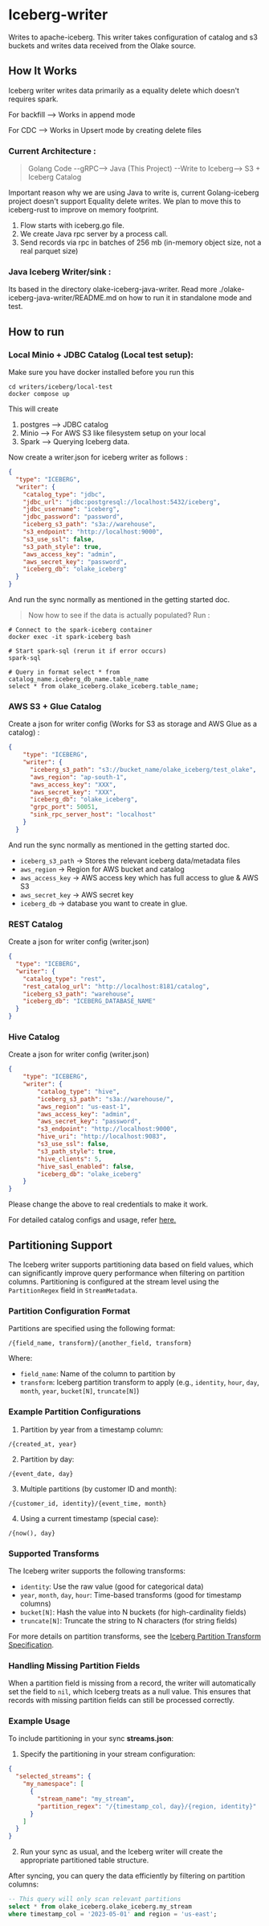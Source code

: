 # Iceberg-writer

Writes to apache-iceberg. This writer takes configuration of catalog and s3 buckets and writes data received from the Olake source.

## How It Works 

Iceberg writer writes data primarily as a equality delete which doesn't requires spark. 

For backfill --> Works in append mode

For CDC --> Works in Upsert mode by creating delete files

### Current Architecture :

> Golang Code  --gRPC-->  Java (This Project)  --Write to Iceberg-->  S3 + Iceberg Catalog

Important reason why we are using Java to write is, current Golang-iceberg project doesn't support Equality delete writes. We plan to move this to iceberg-rust to improve on memory footprint.

1. Flow starts with iceberg.go file. 
2. We create Java rpc server by a process call.
3. Send records via rpc in batches of 256 mb (in-memory object size, not a real parquet size)

### Java Iceberg Writer/sink : 

Its based in the directory olake-iceberg-java-writer. Read more ./olake-iceberg-java-writer/README.md on how to run it in standalone mode and test.


## How to run 

### Local Minio + JDBC Catalog (Local test setup):

Make sure you have docker installed before you run this

```shell
cd writers/iceberg/local-test
docker compose up
```
This will create 
1. postgres --> JDBC catalog
2. Minio --> For AWS S3 like filesystem setup on your local
3. Spark --> Querying Iceberg data.

Now create a writer.json for iceberg writer as follows : 
```json
{
  "type": "ICEBERG",
  "writer": {
    "catalog_type": "jdbc",
    "jdbc_url": "jdbc:postgresql://localhost:5432/iceberg",
    "jdbc_username": "iceberg",
    "jdbc_password": "password",
    "iceberg_s3_path": "s3a://warehouse",
    "s3_endpoint": "http://localhost:9000",
    "s3_use_ssl": false,
    "s3_path_style": true,
    "aws_access_key": "admin",
    "aws_secret_key": "password",
    "iceberg_db": "olake_iceberg"
  }
}  
```
And run the sync normally as mentioned in the getting started doc.

> Now how to see if the data is actually populated?
Run : 
```shell
# Connect to the spark-iceberg container
docker exec -it spark-iceberg bash

# Start spark-sql (rerun it if error occurs)
spark-sql

# Query in format select * from catalog_name.iceberg_db_name.table_name
select * from olake_iceberg.olake_iceberg.table_name;
```


### AWS S3 + Glue Catalog
Create a json for writer config (Works for S3 as storage and AWS Glue as a catalog) : 
```json
{
    "type": "ICEBERG",
    "writer": {
      "iceberg_s3_path": "s3://bucket_name/olake_iceberg/test_olake",
      "aws_region": "ap-south-1",
      "aws_access_key": "XXX",
      "aws_secret_key": "XXX",
      "iceberg_db": "olake_iceberg",
      "grpc_port": 50051,
      "sink_rpc_server_host": "localhost"
    }
  }  
```

And run the sync normally as mentioned in the getting started doc.

* `iceberg_s3_path` -> Stores the relevant iceberg data/metadata files
* `aws_region` -> Region for AWS bucket and catalog
* `aws_access_key` -> AWS access key which has full access to glue & AWS S3
* `aws_secret_key` -> AWS secret key
* `iceberg_db` -> database you want to create in glue.

### REST Catalog
Create a json for writer config (writer.json)
```json
{
  "type": "ICEBERG",
  "writer": {
    "catalog_type": "rest",
    "rest_catalog_url": "http://localhost:8181/catalog",
    "iceberg_s3_path": "warehouse",
    "iceberg_db": "ICEBERG_DATABASE_NAME"
  }
}
```

### Hive Catalog
Create a json for writer config (writer.json)
```json
{
    "type": "ICEBERG",
    "writer": {
        "catalog_type": "hive",
        "iceberg_s3_path": "s3a://warehouse/",
        "aws_region": "us-east-1",
        "aws_access_key": "admin",
        "aws_secret_key": "password",
        "s3_endpoint": "http://localhost:9000",
        "hive_uri": "http://localhost:9083",
        "s3_use_ssl": false,
        "s3_path_style": true,
        "hive_clients": 5,
        "hive_sasl_enabled": false,
        "iceberg_db": "olake_iceberg"
    }
}
```

Please change the above to real credentials to make it work.

For detailed catalog configs and usage, refer [here.](https://olake.io/docs/category/catalogs)

## Partitioning Support

The Iceberg writer supports partitioning data based on field values, which can significantly improve query performance when filtering on partition columns. Partitioning is configured at the stream level using the `PartitionRegex` field in `StreamMetadata`.

### Partition Configuration Format

Partitions are specified using the following format:

```
/{field_name, transform}/{another_field, transform}
```

Where:
- `field_name`: Name of the column to partition by
- `transform`: Iceberg partition transform to apply (e.g., `identity`, `hour`, `day`, `month`, `year`, `bucket[N]`, `truncate[N]`)

### Example Partition Configurations

1. Partition by year from a timestamp column:
```
/{created_at, year}
```

2. Partition by day:
```
/{event_date, day}
```

3. Multiple partitions (by customer ID and month):
```
/{customer_id, identity}/{event_time, month}
```

4. Using a current timestamp (special case):
```
/{now(), day}
```

### Supported Transforms

The Iceberg writer supports the following transforms:
- `identity`: Use the raw value (good for categorical data)
- `year`, `month`, `day`, `hour`: Time-based transforms (good for timestamp columns)
- `bucket[N]`: Hash the value into N buckets (for high-cardinality fields)
- `truncate[N]`: Truncate the string to N characters (for string fields)

For more details on partition transforms, see the [Iceberg Partition Transform Specification](https://iceberg.apache.org/spec/#partition-transforms).

### Handling Missing Partition Fields

When a partition field is missing from a record, the writer will automatically set the field to `nil`, which Iceberg treats as a null value. This ensures that records with missing partition fields can still be processed correctly.

### Example Usage

To include partitioning in your sync **streams.json**:

1. Specify the partitioning in your stream configuration:
```json
{
  "selected_streams": {
    "my_namespace": [
      {
        "stream_name": "my_stream",
        "partition_regex": "/{timestamp_col, day}/{region, identity}"
      }
    ]
  }
}
```
2. Run your sync as usual, and the Iceberg writer will create the appropriate partitioned table structure.

After syncing, you can query the data efficiently by filtering on partition columns:

```sql
-- This query will only scan relevant partitions
select * from olake_iceberg.olake_iceberg.my_stream 
where timestamp_col = '2023-05-01' and region = 'us-east';
```

